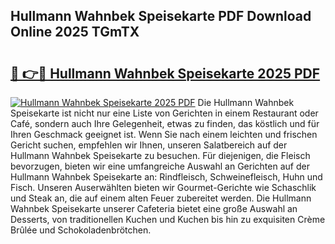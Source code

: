## Hullmann Wahnbek Speisekarte PDF Download Online 2025 TGmTX

# <h2><a href="http://gc8u5uu.nevu.top/?p=Hullmann+Wahnbek+Speisekarte">🔗 👉🔴 Hullmann Wahnbek Speisekarte 2025 PDF</a></h2>

[![Hullmann Wahnbek Speisekarte 2025 PDF](https://i.imgur.com/dBaPXMq.png)](http://gc8u5uu.nevu.top/?p=Hullmann+Wahnbek+Speisekarte)
Die Hullmann Wahnbek Speisekarte ist nicht nur eine Liste von Gerichten in einem Restaurant oder Café, sondern auch Ihre Gelegenheit, etwas zu finden, das köstlich und für Ihren Geschmack geeignet ist. Wenn Sie nach einem leichten und frischen Gericht suchen, empfehlen wir Ihnen, unseren Salatbereich auf der Hullmann Wahnbek Speisekarte zu besuchen. Für diejenigen, die Fleisch bevorzugen, bieten wir eine umfangreiche Auswahl an Gerichten auf der Hullmann Wahnbek Speisekarte an: Rindfleisch, Schweinefleisch, Huhn und Fisch. Unseren Auserwählten bieten wir Gourmet-Gerichte wie Schaschlik und Steak an, die auf einem alten Feuer zubereitet werden. Die Hullmann Wahnbek Speisekarte unserer Cafeteria bietet eine große Auswahl an Desserts, von traditionellen Kuchen und Kuchen bis hin zu exquisiten Crème Brûlée und Schokoladenbrötchen.
